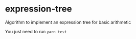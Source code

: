 # expression-tree

Algorithm to implement an expression tree for basic arithmetic

You just need to run `yarn test`
